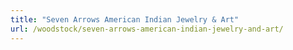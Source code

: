 ```yaml
---
title: "Seven Arrows American Indian Jewelry & Art"
url: /woodstock/seven-arrows-american-indian-jewelry-and-art/
---
```

